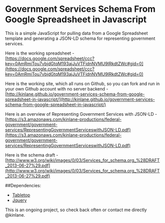 Government Services Schema From Google Spreadsheet in Javascript
=========================================================

This is a simple JavaScript for pulling data from a Google Spreadsheet template and generating a JSON-LD schema for representing government services.

Here is the working spreadsheet - [https://docs.google.com/spreadsheet/ccc?key=0AmRmiTou7vbjdGtqM193ajJuVTFidnNVMU9IRkdtZWc#gid=0](https://docs.google.com/spreadsheet/ccc?key=0AmRmiTou7vbjdGtqM193ajJuVTFidnNVMU9IRkdtZWc#gid=0)

Here is the working site, which all runs on Github, so you can fork and run in your own Github account with no server backend - [http://kinlane.github.io/government-services-schema-from-google-spreadsheet-in-javascript/](http://kinlane.github.io/government-services-schema-from-google-spreadsheet-in-javascript/)

Here is an overview of Representing Government Services with JSON-LD - [https://s3.amazonaws.com/kinlane-productions/federal-government/government-services/RepresentingGovernmentServiceswithJSON-LD.pdf}(https://s3.amazonaws.com/kinlane-productions/federal-government/government-services/RepresentingGovernmentServiceswithJSON-LD.pdf)

Here is the schema draft - [http://www.w3.org/wiki/images/0/03/Services_for_schema.org_%28DRAFT_2013-06-27%29.pdf](http://www.w3.org/wiki/images/0/03/Services_for_schema.org_%28DRAFT_2013-06-27%29.pdf)

##Dependencies:
* [Tabletop](https://github.com/jsoma/tabletop)
* [Jquery](http://jquery.com/)

This is an ongoing project, so check back often or contact me directly @kinlane.
